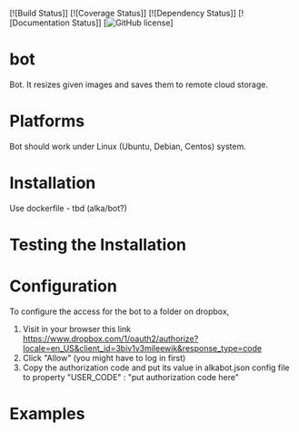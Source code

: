 [![Build Status]]
[![Coverage Status]]
[![Dependency Status]]
[![Documentation Status]]
[![GitHub license](https://img.shields.io/badge/license-BSD-blue.svg)]

# bot
Bot. It resizes given images and saves them to remote
cloud storage.

# Platforms
Bot should work under Linux (Ubuntu, Debian, Centos) system.

# Installation
Use dockerfile - tbd (alka/bot?)

# Testing the Installation

# Configuration
To configure the access for the bot to a folder on dropbox, 
1. Visit in your browser this link
https://www.dropbox.com/1/oauth2/authorize?locale=en_US&client_id=3biv1v3mileewik&response_type=code
2. Click "Allow" (you might have to log in first)
3. Copy the authorization code and put its value in alkabot.json config file to property 
"USER_CODE" : "put authorization code here"

# Examples

